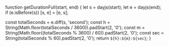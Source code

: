 function getDurationFull(start, end) {
  let s = dayjs(start);
  let e = dayjs(end);
  if (e.isBefore(s)) [s, e] = [e, s];

  const totalSeconds = e.diff(s, 'second');
  const h = String(Math.floor(totalSeconds / 3600)).padStart(2, '0');
  const m = String(Math.floor((totalSeconds % 3600) / 60)).padStart(2, '0');
  const sec = String(totalSeconds % 60).padStart(2, '0');
  return `${h}:${m}:${sec}`;
}
